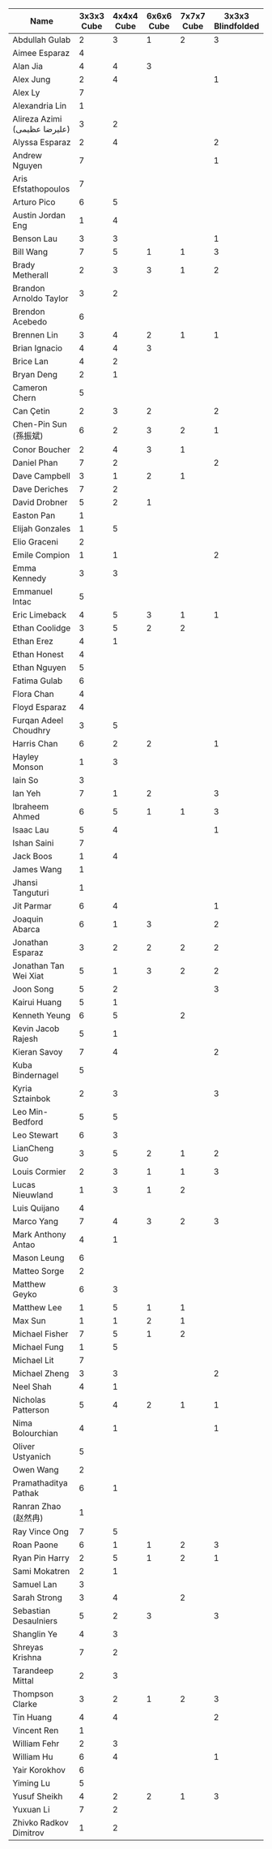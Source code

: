 | Name | 3x3x3 Cube | 4x4x4 Cube | 6x6x6 Cube | 7x7x7 Cube | 3x3x3 Blindfolded |
| --- | --- | --- | --- | --- | --- |
| Abdullah Gulab | 2 | 3 | 1 | 2 | 3 |
| Aimee Esparaz | 4 |  |  |  |  |
| Alan Jia | 4 | 4 | 3 |  |  |
| Alex Jung | 2 | 4 |  |  | 1 |
| Alex Ly | 7 |  |  |  |  |
| Alexandria Lin | 1 |  |  |  |  |
| Alireza Azimi (علیرضا عظیمی) | 3 | 2 |  |  |  |
| Alyssa Esparaz | 2 | 4 |  |  | 2 |
| Andrew Nguyen | 7 |  |  |  | 1 |
| Aris Efstathopoulos | 7 |  |  |  |  |
| Arturo Pico | 6 | 5 |  |  |  |
| Austin Jordan Eng | 1 | 4 |  |  |  |
| Benson Lau | 3 | 3 |  |  | 1 |
| Bill Wang | 7 | 5 | 1 | 1 | 3 |
| Brady Metherall | 2 | 3 | 3 | 1 | 2 |
| Brandon Arnoldo Taylor | 3 | 2 |  |  |  |
| Brendon Acebedo | 6 |  |  |  |  |
| Brennen Lin | 3 | 4 | 2 | 1 | 1 |
| Brian Ignacio | 4 | 4 | 3 |  |  |
| Brice Lan | 4 | 2 |  |  |  |
| Bryan Deng | 2 | 1 |  |  |  |
| Cameron Chern | 5 |  |  |  |  |
| Can Çetin | 2 | 3 | 2 |  | 2 |
| Chen-Pin Sun (孫振斌) | 6 | 2 | 3 | 2 | 1 |
| Conor Boucher | 2 | 4 | 3 | 1 |  |
| Daniel Phan | 7 | 2 |  |  | 2 |
| Dave Campbell | 3 | 1 | 2 | 1 |  |
| Dave Deriches | 7 | 2 |  |  |  |
| David Drobner | 5 | 2 | 1 |  |  |
| Easton Pan | 1 |  |  |  |  |
| Elijah Gonzales | 1 | 5 |  |  |  |
| Elio Graceni | 2 |  |  |  |  |
| Emile Compion | 1 | 1 |  |  | 2 |
| Emma Kennedy | 3 | 3 |  |  |  |
| Emmanuel Intac | 5 |  |  |  |  |
| Eric Limeback | 4 | 5 | 3 | 1 | 1 |
| Ethan Coolidge | 3 | 5 | 2 | 2 |  |
| Ethan Erez | 4 | 1 |  |  |  |
| Ethan Honest | 4 |  |  |  |  |
| Ethan Nguyen | 5 |  |  |  |  |
| Fatima Gulab | 6 |  |  |  |  |
| Flora Chan | 4 |  |  |  |  |
| Floyd Esparaz | 4 |  |  |  |  |
| Furqan Adeel Choudhry | 3 | 5 |  |  |  |
| Harris Chan | 6 | 2 | 2 |  | 1 |
| Hayley Monson | 1 | 3 |  |  |  |
| Iain So | 3 |  |  |  |  |
| Ian Yeh | 7 | 1 | 2 |  | 3 |
| Ibraheem Ahmed | 6 | 5 | 1 | 1 | 3 |
| Isaac Lau | 5 | 4 |  |  | 1 |
| Ishan Saini | 7 |  |  |  |  |
| Jack Boos | 1 | 4 |  |  |  |
| James Wang | 1 |  |  |  |  |
| Jhansi Tanguturi | 1 |  |  |  |  |
| Jit Parmar | 6 | 4 |  |  | 1 |
| Joaquin Abarca | 6 | 1 | 3 |  | 2 |
| Jonathan Esparaz | 3 | 2 | 2 | 2 | 2 |
| Jonathan Tan Wei Xiat | 5 | 1 | 3 | 2 | 2 |
| Joon Song | 5 | 2 |  |  | 3 |
| Kairui Huang | 5 | 1 |  |  |  |
| Kenneth Yeung | 6 | 5 |  | 2 |  |
| Kevin Jacob Rajesh | 5 | 1 |  |  |  |
| Kieran Savoy | 7 | 4 |  |  | 2 |
| Kuba Bindernagel | 5 |  |  |  |  |
| Kyria Sztainbok | 2 | 3 |  |  | 3 |
| Leo Min-Bedford | 5 | 5 |  |  |  |
| Leo Stewart | 6 | 3 |  |  |  |
| LianCheng Guo | 3 | 5 | 2 | 1 | 2 |
| Louis Cormier | 2 | 3 | 1 | 1 | 3 |
| Lucas Nieuwland | 1 | 3 | 1 | 2 |  |
| Luis Quijano | 4 |  |  |  |  |
| Marco Yang | 7 | 4 | 3 | 2 | 3 |
| Mark Anthony Antao | 4 | 1 |  |  |  |
| Mason Leung | 6 |  |  |  |  |
| Matteo Sorge | 2 |  |  |  |  |
| Matthew Geyko | 6 | 3 |  |  |  |
| Matthew Lee | 1 | 5 | 1 | 1 |  |
| Max Sun | 1 | 1 | 2 | 1 |  |
| Michael Fisher | 7 | 5 | 1 | 2 |  |
| Michael Fung | 1 | 5 |  |  |  |
| Michael Lit | 7 |  |  |  |  |
| Michael Zheng | 3 | 3 |  |  | 2 |
| Neel Shah | 4 | 1 |  |  |  |
| Nicholas Patterson | 5 | 4 | 2 | 1 | 1 |
| Nima Bolourchian | 4 | 1 |  |  | 1 |
| Oliver Ustyanich | 5 |  |  |  |  |
| Owen Wang | 2 |  |  |  |  |
| Pramathaditya Pathak | 6 | 1 |  |  |  |
| Ranran Zhao (赵然冉) | 1 |  |  |  |  |
| Ray Vince Ong | 7 | 5 |  |  |  |
| Roan Paone | 6 | 1 | 1 | 2 | 3 |
| Ryan Pin Harry | 2 | 5 | 1 | 2 | 1 |
| Sami Mokatren | 2 | 1 |  |  |  |
| Samuel Lan | 3 |  |  |  |  |
| Sarah Strong | 3 | 4 |  | 2 |  |
| Sebastian Desaulniers | 5 | 2 | 3 |  | 3 |
| Shanglin Ye | 4 | 3 |  |  |  |
| Shreyas Krishna | 7 | 2 |  |  |  |
| Tarandeep Mittal | 2 | 3 |  |  |  |
| Thompson Clarke | 3 | 2 | 1 | 2 | 3 |
| Tin Huang | 4 | 4 |  |  | 2 |
| Vincent Ren | 1 |  |  |  |  |
| William Fehr | 2 | 3 |  |  |  |
| William Hu | 6 | 4 |  |  | 1 |
| Yair Korokhov | 6 |  |  |  |  |
| Yiming Lu | 5 |  |  |  |  |
| Yusuf Sheikh | 4 | 2 | 2 | 1 | 3 |
| Yuxuan Li | 7 | 2 |  |  |  |
| Zhivko Radkov Dimitrov | 1 | 2 |  |  |  |
